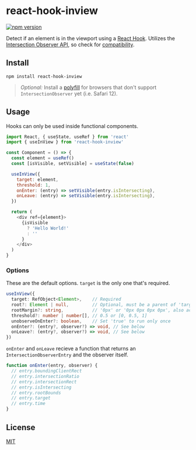 # react-hook-inview

[![npm version](https://img.shields.io/npm/v/react-hook-inview.svg?style=flat-square)](https://npmjs.org/package/react-hook-inview "View this project on npm")

Detect if an element is in the viewport using a [React Hook](https://reactjs.org/docs/hooks-intro.html). Utilizes the [Intersection Observer API](https://developer.mozilla.org/en-US/docs/Web/API/Intersection_Observer_API), so check for [compatibility](https://caniuse.com/#feat=intersectionobserver).

## Install

```
npm install react-hook-inview
```

> *Optional:* Install a [polyfill](https://www.npmjs.com/package/intersection-observer) for browsers that don't support `IntersectionObserver` yet (i.e. Safari 12).

## Usage

Hooks can only be used inside functional components.

```js
import React, { useState, useRef } from 'react'
import { useInView } from 'react-hook-inview'

const Component = () => {
  const element = useRef()
  const [isVisible, setVisible] = useState(false)

  useInView({
    target: element,
    threshold: 1,
    onEnter: (entry) => setVisible(entry.isIntersecting),
    onLeave: (entry) => setVisible(entry.isIntersecting),
  })

  return (
    <div ref={element}>
      {isVisible
        ? 'Hello World!'
        : ''
      }
    </div>
  )
}
```

### Options
These are the default options. `target` is the only one that's required.
```ts
useInView({
  target: RefObject<Element>,    // Required
  root?: Element | null,         // Optional, must be a parent of 'target' ref
  rootMargin?: string,           // '0px' or '0px 0px 0px 0px', also accepts '%' unit
  threshold?: number | number[], // 0.5 or [0, 0.5, 1]
  unobserveOnEnter?: boolean,    // Set 'true' to run only once
  onEnter?: (entry?, observer?) => void, // See below
  onLeave?: (entry?, observer?) => void, // See below
})
```

`onEnter` and `onLeave` recieve a function that returns an `IntersectionObserverEntry` and the observer itself.

```js
function onEnter(entry, observer) {
  // entry.boundingClientRect
  // entry.intersectionRatio
  // entry.intersectionRect
  // entry.isIntersecting
  // entry.rootBounds
  // entry.target
  // entry.time
}
```

## License
[MIT](https://github.com/bitmap/react-hook-inview/blob/master/LICENSE)
